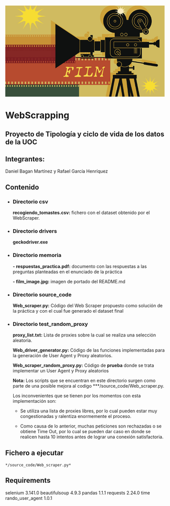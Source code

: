 

![Alt text](./memoria/film_image.jpg "Rastreador de Peliculas") 

# WebScrapping

## Proyecto de Tipología y ciclo de vida de los datos de la UOC

## Integrantes:

Daniel Bagan Martínez y Rafael García Henríquez

## Contenido

- ### Directorio csv
    **recogiendo_tomastes.csv:** fichero con el dataset obtenido por el WebScraper.

- ### Directorio drivers
    **geckodriver.exe**

- ### Directorio memoria
    **- respuestas_practica.pdf:**  documento con las respuestas a las preguntas planteadas en el enunciado de la práctica
    
    **- film_image.jpg:** imagen de portado del README.md

- ### Directorio source_code
    **Web_scraper.py:** Código del Web Scraper propuesto como solución de la práctica y con el cual fue generado el dataset final 

- ### Directorio test_random_proxy
    **proxy_list.txt:** Lista de proxies sobre la cual se realiza una selección aleatoria.

    **Web_driver_generator.py:**  Código de las funciones implementadas para la generación de User Agent y Proxy aleatorios.

    **Web_scraper_random_proxy.py:**  Código de **prueba** donde se trata implementar un User Agent y Proxy aleatorios

    **Nota:** Los scripts que se encuentran en este directorio surgen como parte de una posible mejora al codigo ***/source_code/Web_scraper.py.

    Los inconvenientes que se tienen por los momentos con esta implementación son:

    - Se utiliza una lista de proxies libres, por lo cual pueden estar muy congestionadas y ralentiza enormemente el proceso. 
    
    - Como causa de lo anterior, muchas peticiones son rechazadas o se obtiene Time Out, por lo cual se pueden dar caso en donde se realicen hasta 10 intentos antes de lograr una conexión satisfactoria.


## Fichero a ejecutar
    */source_code/Web_scraper.py*  

## Requirements
selenium 3.141.0
beautifulsoup 4.9.3
pandas 1.1.1
requests 2.24.0
time 
rando_user_agent 1.0.1
